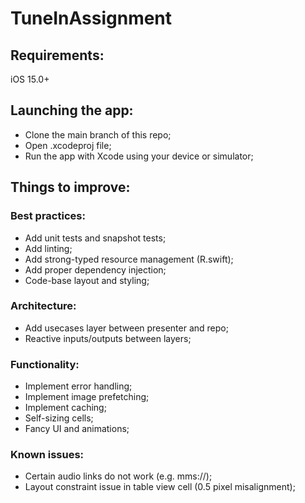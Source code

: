# TuneInAssignment

## Requirements:

iOS 15.0+

## Launching the app:
- Clone the main branch of this repo;
- Open .xcodeproj file;
- Run the app with Xcode using your device or simulator;

## Things to improve:

### Best practices:
- Add unit tests and snapshot tests;
- Add linting;
- Add strong-typed resource management (R.swift);
- Add proper dependency injection;
- Code-base layout and styling;

### Architecture:

- Add usecases layer between presenter and repo;
- Reactive inputs/outputs between layers;

### Functionality:

- Implement error handling;
- Implement image prefetching;
- Implement caching;
- Self-sizing cells;
- Fancy UI and animations;

### Known issues:

- Certain audio links do not work (e.g. mms://);
- Layout constraint issue in table view cell (0.5 pixel misalignment);
